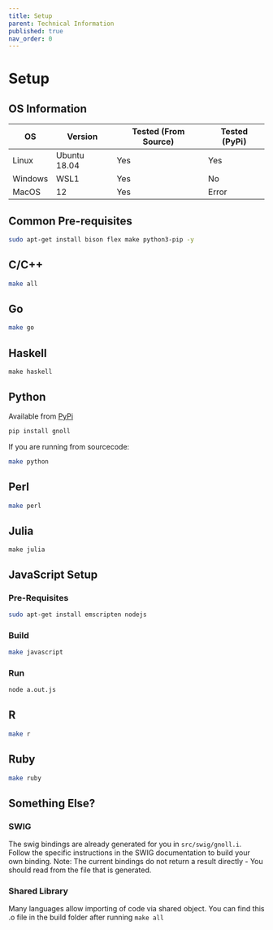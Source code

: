 ```yaml
---
title: Setup
parent: Technical Information
published: true
nav_order: 0
---
```


# Setup
## OS Information

| OS | Version | Tested (From Source) | Tested (PyPi) |
| -- | ------- | -------------------- | ------------- |
| Linux | Ubuntu 18.04 | Yes | Yes |
| Windows | WSL1 | Yes | No |
| MacOS | 12 | Yes | Error |

## Common Pre-requisites
```bash
sudo apt-get install bison flex make python3-pip -y
```

## C/C++
```bash
make all
```

## Go
```bash
make go
```

## Haskell
```
make haskell
```

## Python
Available from [PyPi](https://pypi.org/project/gnoll/)
```bash
pip install gnoll
```
If you are running from sourcecode:
```bash
make python
```

## Perl
```bash
make perl
```

## Julia
```
make julia
```

## JavaScript Setup

### Pre-Requisites
```bash
sudo apt-get install emscripten nodejs
```

### Build
```bash
make javascript
```

### Run
```bash
node a.out.js
```

## R
```bash
make r
```

## Ruby
```bash
make ruby
```

## Something Else?
### SWIG
The swig bindings are already generated for you in `src/swig/gnoll.i`. Follow the specific instructions in the SWIG documentation to build your own binding.
Note: The current bindings do not return a result directly - You should read from the file that is generated.

### Shared Library
Many languages allow importing of code via shared object. You can find this .o file in the build folder after running `make all`
